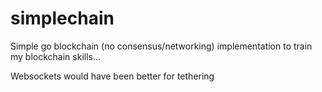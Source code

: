 # simplechain
Simple go blockchain (no consensus/networking) implementation to train my blockchain skills...

Websockets would have been better for tethering